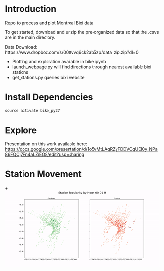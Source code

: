 # Introduction
Repo to process and plot Montreal Bixi data

To get started, download and unzip the pre-organized data so that the .csvs are in the main directory.

Data Download: 
https://www.dropbox.com/s/000vvq6ck2ab5zp/data_zip.zip?dl=0

- Plotting and exploration available in bike.ipynb 
- launch_webpage.py will find directions through nearest available bixi stations 
- get_stations.py queries bixi website 

# Install Dependencies 
```conda env create -f environment.yml -n bike_py27 
source activate bike_py27 
```

# Explore
Presentation on this work available here:
https://docs.google.com/presentation/d/1o5vMtLAqRZyFDDVCqUDl0y_NPa86FQCj7Fn4aLZiEO8/edit?usp=sharing

# Station Movement
+![Screenshot](plots/station_popularity.gif)

